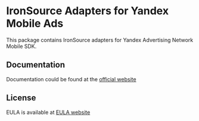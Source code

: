 # IronSource Adapters for Yandex Mobile Ads
This package contains IronSource adapters for Yandex Advertising Network Mobile SDK.

## Documentation
Documentation could be found at the [official website][DOCUMENTATION]

## License
EULA is available at [EULA website][LICENSE] 

[DOCUMENTATION]: https://tech.yandex.com/mobile-ads/doc/ios/mob-mediation/ironsource-docpage/
[LICENSE]: https://yandex.com/legal/mobileads_sdk_agreement/
